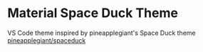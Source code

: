 # Material Space Duck Theme

VS Code theme inspired by pineapplegiant's Space Duck theme [pineapplegiant/spaceduck](https://github.com/pineapplegiant/spaceduck)
